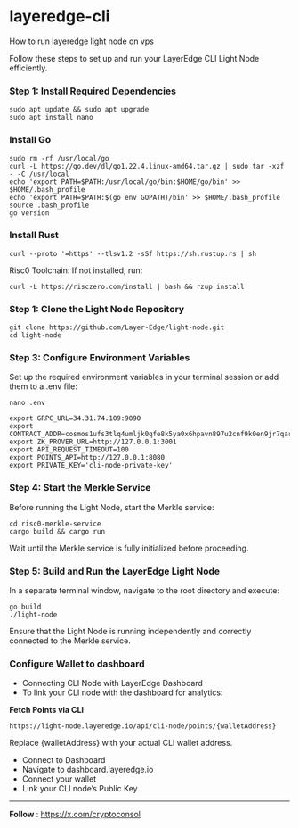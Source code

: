 # layeredge-cli
How to run layeredge light node on vps

Follow these steps to set up and run your LayerEdge CLI Light Node efficiently.

### Step 1: Install Required Dependencies

```
sudo apt update && sudo apt upgrade
sudo apt install nano 
```

### Install Go
```
sudo rm -rf /usr/local/go
curl -L https://go.dev/dl/go1.22.4.linux-amd64.tar.gz | sudo tar -xzf - -C /usr/local
echo 'export PATH=$PATH:/usr/local/go/bin:$HOME/go/bin' >> $HOME/.bash_profile
echo 'export PATH=$PATH:$(go env GOPATH)/bin' >> $HOME/.bash_profile
source .bash_profile
go version
```
### Install Rust
```
curl --proto '=https' --tlsv1.2 -sSf https://sh.rustup.rs | sh
```

Risc0 Toolchain: If not installed, run:

```
curl -L https://risczero.com/install | bash && rzup install
```

### Step 1: Clone the Light Node Repository

```
git clone https://github.com/Layer-Edge/light-node.git
cd light-node
```

### Step 3: Configure Environment Variables

Set up the required environment variables in your terminal session or add them to a .env file:

```
nano .env
```

```
export GRPC_URL=34.31.74.109:9090
export CONTRACT_ADDR=cosmos1ufs3tlq4umljk0qfe8k5ya0x6hpavn897u2cnf9k0en9jr7qarqqt56709
export ZK_PROVER_URL=http://127.0.0.1:3001
export API_REQUEST_TIMEOUT=100
export POINTS_API=http://127.0.0.1:8080
export PRIVATE_KEY='cli-node-private-key'
```

### Step 4: Start the Merkle Service

Before running the Light Node, start the Merkle service:

```
cd risc0-merkle-service
cargo build && cargo run
```

Wait until the Merkle service is fully initialized before proceeding.

### Step 5: Build and Run the LayerEdge Light Node

In a separate terminal window, navigate to the root directory and execute:

```
go build
./light-node
```
Ensure that the Light Node is running independently and correctly connected to the Merkle service.

### Configure Wallet to dashboard

- Connecting CLI Node with LayerEdge Dashboard
- To link your CLI node with the dashboard for analytics:

**Fetch Points via CLI**
``` 
https://light-node.layeredge.io/api/cli-node/points/{walletAddress}
```
Replace {walletAddress} with your actual CLI wallet address.

- Connect to Dashboard
- Navigate to dashboard.layeredge.io
- Connect your wallet
- Link your CLI node’s Public Key

---

**Follow** : https://x.com/cryptoconsol
